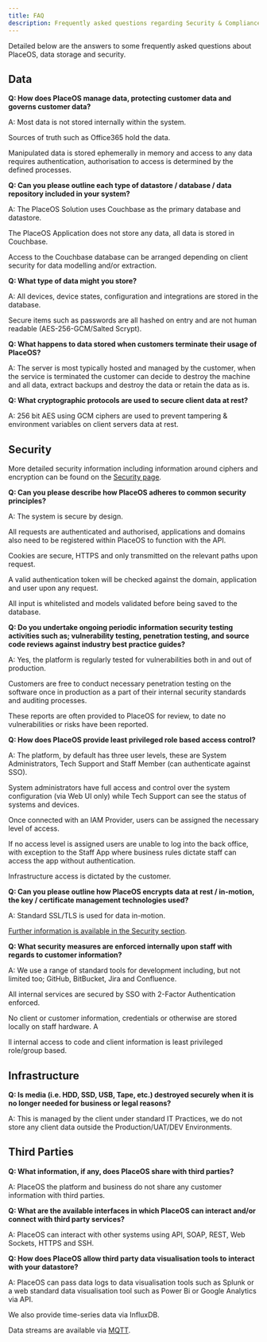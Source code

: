 ```yaml
---
title: FAQ
description: Frequently asked questions regarding Security & Compliance
---
```


Detailed below are the answers to some frequently asked questions about PlaceOS, data storage and security.

## Data

**Q: How does PlaceOS manage data, protecting customer data and governs customer data?**

A: Most data is not stored internally within the system. 

Sources of truth such as Office365 hold the data.  

Manipulated data is stored ephemerally in memory and access to any data requires authentication, authorisation to access is determined by the defined processes.

**Q: Can you please outline each type of datastore / database / data repository included in your system?**

A: The PlaceOS Solution uses Couchbase as the primary database and datastore. 

The PlaceOS Application does not store any data, all data is stored in Couchbase. 

Access to the Couchbase database can be arranged depending on client security for data modelling and/or extraction.

**Q: What type of data might you store?**

A: All devices, device states, configuration and integrations are stored in the database. 

Secure items such as passwords are all hashed on entry and are not human readable (AES-256-GCM/Salted Scrypt). 

**Q: What happens to data stored when customers terminate their usage of PlaceOS?**

A: The server is most typically hosted and managed by the customer, when the service is terminated the customer can decide to destroy the machine and all data, extract backups and destroy the data or retain the data as is.

**Q: What cryptographic protocols are used to secure client data at rest?**

A: 256 bit AES using GCM ciphers are used to prevent tampering & environment variables on client servers data at rest. 

## Security

More detailed security information including information around ciphers and encryption can be found on the [Security page](./security.md).

**Q: Can you please describe how PlaceOS adheres to common security principles?**

A: The system is secure by design. 

All requests are authenticated and authorised, applications and domains also need to be registered within PlaceOS to function with the API. 

Cookies are secure, HTTPS and only transmitted on the relevant paths upon request. 

A valid authentication token will be checked against the domain, application and user upon any request. 

All input is whitelisted and models validated before being saved to the database.

**Q: Do you undertake ongoing periodic information security testing activities such as; vulnerability testing, penetration testing, and source code reviews against industry best practice guides?**

A: Yes, the platform is regularly tested for vulnerabilities both in and out of production. 

Customers are free to conduct necessary penetration testing on the software once in production as a part of their internal security standards and auditing processes. 

These reports are often provided to PlaceOS for review, to date no vulnerabilities or risks have been reported.

**Q: How does PlaceOS provide least privileged role based access control?**

A: The platform, by default has three user levels, these are System Administrators, Tech Support and Staff Member (can authenticate against SSO). 

System administrators have full access and control over the system configuration (via Web UI only) while Tech Support can see the status of systems and devices. 

Once connected with an IAM Provider, users can be assigned the necessary level of access. 

If no access level is assigned users are unable to log into the back office, with exception to the Staff App where business rules dictate staff can access the app without authentication.

Infrastructure access is dictated by the customer.

**Q: Can you please outline how PlaceOS encrypts data at rest / in-motion, the key / certificate management technologies used?**

A: Standard SSL/TLS is used for data in-motion. 

[Further information is available in the Security section](./security.md).

**Q: What security measures are enforced internally upon staff with regards to customer information?**

A: We use a range of standard tools for development including, but not limited too; GitHub, BitBucket, Jira and Confluence. 

All internal services are secured by SSO with 2-Factor Authentication enforced. 

No client or customer information, credentials or otherwise are stored locally on staff hardware. A

ll internal access to code and client information is least privileged role/group based. 

## Infrastructure

**Q: Is media (i.e. HDD, SSD, USB, Tape, etc.) destroyed securely when it is no longer needed for business or legal reasons?**

A: This is managed by the client under standard IT Practices, we do not store any client data outside the Production/UAT/DEV Environments.

## Third Parties

**Q: What information, if any, does PlaceOS share with third parties?**

A: PlaceOS the platform and business do not share any customer information with third parties. 

**Q: What are the available interfaces in which PlaceOS can interact and/or connect with third party services?**

A: PlaceOS can interact with other systems using API, SOAP, REST, Web Sockets, HTTPS and SSH. 

**Q: How does PlaceOS allow third party data visualisation tools to interact with your datastore?**

A: PlaceOS can pass data logs to data visualisation tools such as Splunk or a web standard data visualisation tool such as Power Bi or Google Analytics via API. 

We also provide time-series data via InfluxDB.

Data streams are available via [MQTT](../../overview/Protocols/mqtt.md).